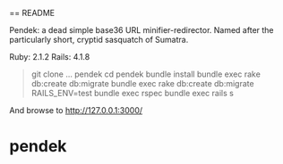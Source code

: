 == README

Pendek: a dead simple base36 URL minifier-redirector. Named after the
particularly short, cryptid sasquatch of Sumatra.

Ruby: 2.1.2
Rails: 4.1.8

> git clone ... pendek
> cd pendek
> bundle install
> bundle exec rake db:create db:migrate
> bundle exec rake db:create db:migrate RAILS_ENV=test
> bundle exec rspec
> bundle exec rails s

And browse to http://127.0.0.1:3000/

# pendek
